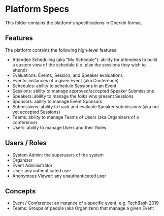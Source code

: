 # Platform Specs

This folder contains the platform's specifications in Gherkin format.

## Features

The platform contains the following high-level features:

* Attendee Scheduling (aka "My Schedule"): ability for attendees to build a custom view of the schedule (i.e. plan the sessions they wish to attend)
* Evaluations: Events, Session, and Speaker evaluations
* Events: instances of a given Event (aka Conference)
* Schedules: ability to schedule Sessions in an Event
* Sessions: ability to manage approved/accepted Speaker Submissions
* Speakers: ability to manage the folks who present Sessions
* Sponsors: ability to manage Event Sponsors
* Submissions: ability to track and evaluate Speaker submissions (aka not yet accepted Sessions)
* Teams: ability to manage Teams of Users (aka Organizers of a conference)
* Users: ability to manage Users and their Roles

## Users / Roles
* System Admin: the superusers of the system
* Organizer
* Event Administrator
* User: any authenticated user
* Anonymous Viewer: any unauthenticated user

## Concepts
* Event / Conference: an instance of a specific event, e.g. TechBash 2019
* Teams: Groups of people (aka Organizers) that manage a given Event
  